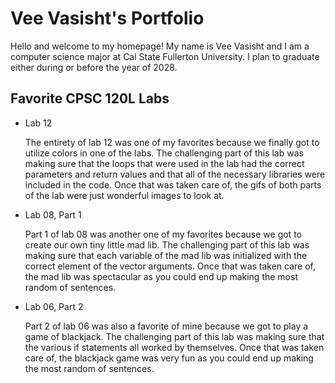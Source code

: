 
# Vee Vasisht's Portfolio

Hello and welcome to my homepage! My name is Vee Vasisht and I am a computer science major at Cal State Fullerton University. I plan to graduate either during or before the year of 2028.

## Favorite CPSC 120L Labs

* Lab 12
    
    The entirety of lab 12 was one of my favorites because we finally got to utilize colors in one of the labs. The challenging part of this lab was making sure that the loops that were used in the lab had the correct parameters and return values and that all of the necessary libraries were included in the code. Once that was taken care of, the gifs of both parts of the lab were just wonderful images to look at.

* Lab 08, Part 1
    
    Part 1 of lab 08 was another one of my favorites because we got to create our own tiny little mad lib. The challenging part of this lab was making sure that each variable of the mad lib was initialized with the correct element of the vector arguments. Once that was taken care of, the mad lib was spectacular as you could end up making the most random of sentences.

* Lab 06, Part 2
    
    Part 2 of lab 06 was also a favorite of mine because we got to play a game of blackjack. The challenging part of this lab was making sure that the various if statements all worked by themselves. Once that was taken care of, the blackjack game was very fun as you could end up making the most random of sentences.
